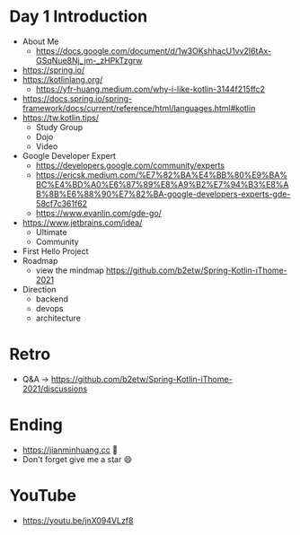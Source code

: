 # Day 1 Introduction
* About Me
  * https://docs.google.com/document/d/1w3OKshhacU1vv2I6tAx-GSqNue8Nj_jm-_zHPkTzgrw
* https://spring.io/
* https://kotlinlang.org/
  * https://yfr-huang.medium.com/why-i-like-kotlin-3144f215ffc2
* https://docs.spring.io/spring-framework/docs/current/reference/html/languages.html#kotlin
* https://tw.kotlin.tips/
  * Study Group
  * Dojo
  * Video
* Google Developer Expert
  * https://developers.google.com/community/experts
  * https://ericsk.medium.com/%E7%82%BA%E4%BB%80%E9%BA%BC%E4%BD%A0%E6%87%89%E8%A9%B2%E7%94%B3%E8%AB%8B%E6%88%90%E7%82%BA-google-developers-experts-gde-58cf7c361f62
  * https://www.evanlin.com/gde-go/
* https://www.jetbrains.com/idea/
  * Ultimate
  * Community
* First Hello Project
* Roadmap
  * view the mindmap https://github.com/b2etw/Spring-Kotlin-iThome-2021
* Direction
  * backend
  * devops
  * architecture

# Retro
* Q&A -> https://github.com/b2etw/Spring-Kotlin-iThome-2021/discussions

# Ending
* https://jianminhuang.cc 🌈
* Don't forget give me a star 😄

# YouTube
* https://youtu.be/jnX094VLzf8
